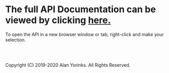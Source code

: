 # The full API Documentation can be viewed by clicking [here.](https://htmlpreview.github.io/?https://github.com/MrYsLab/pymata-express/blob/master/documentation/api/pymata_express.html)
To open the API in a new browser window or tab, right-click and make your selection.

<br>
<br>


Copyright (C) 2019-2020 Alan Yorinks. All Rights Reserved.